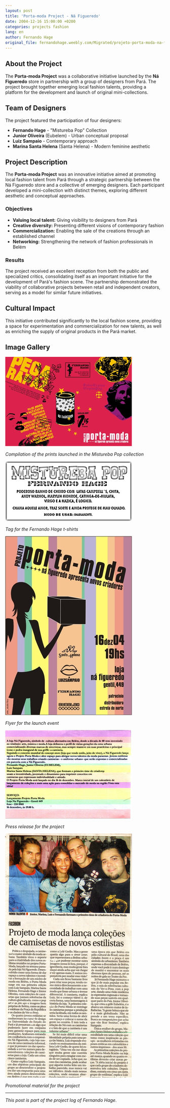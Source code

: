 ```yaml
---
layout: post
title: 'Porta-moda Project - Ná Figueredo'
date: 2004-12-16 15:00:00 +0200
categories: projects fashion
lang: en
author: Fernando Hage
original_file: fernandohage.weebly.com/Migrated/projeto-porta-moda-na-figueredo.html
---
```


## About the Project

The **Porta-moda Project** was a collaborative initiative launched by the **Ná Figueredo** store in partnership with a group of designers from Pará. The project brought together emerging local fashion talents, providing a platform for the development and launch of original mini-collections.

## Team of Designers

The project featured the participation of four designers:

- **Fernando Hage** - "Mistureba Pop" Collection
- **Junior Oliveira** (Eubelem) - Urban conceptual proposal
- **Luiz Sampaio** - Contemporary approach
- **Marina Santa Helena** (Santa Helena) - Modern feminine aesthetic

## Project Description

The **Porta-moda Project** was an innovative initiative aimed at promoting local fashion talent from Pará through a strategic partnership between the Ná Figueredo store and a collective of emerging designers. Each participant developed a mini-collection with distinct themes, exploring different aesthetic and conceptual approaches.

### Objectives

- **Valuing local talent:** Giving visibility to designers from Pará
- **Creative diversity:** Presenting different visions of contemporary fashion
- **Commercialization:** Enabling the sale of the creations through an established channel
- **Networking:** Strengthening the network of fashion professionals in Belém

### Results

The project received an excellent reception from both the public and specialized critics, consolidating itself as an important initiative for the development of Pará's fashion scene. The partnership demonstrated the viability of collaborative projects between retail and independent creators, serving as a model for similar future initiatives.

## Cultural Impact

This initiative contributed significantly to the local fashion scene, providing a space for experimentation and commercialization for new talents, as well as enriching the supply of original products in the Pará market.

## Image Gallery


![Compilação das estampas lançadas na coleção Mistureba Pop](/assets/images/2004-12-16-projeto-porta-moda-figueredo-belem-01.jpg)

*Compilation of the prints launched in the Mistureba Pop collection*


![Tag das camisetas Fernando Hage](/assets/images/2004-12-16-projeto-porta-moda-figueredo-belem-02.jpg)

*Tag for the Fernando Hage t-shirts*


![Flyer do evento](/assets/images/2004-12-16-projeto-porta-moda-figueredo-belem-03.jpg)

*Flyer for the launch event*


![Release de divulgação](/assets/images/2004-12-16-projeto-porta-moda-figueredo-belem-04.jpg)

*Press release for the project*


![Projeto Porta-moda - Ná Figueredo](/assets/images/2004-12-16-projeto-porta-moda-figueredo-belem-05.jpg)

*Promotional material for the project*

---

*This post is part of the project log of Fernando Hage.*